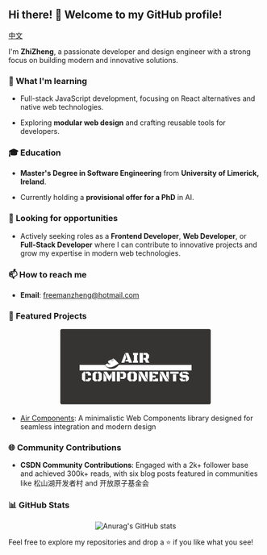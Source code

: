 ## Hi there! 👋 Welcome to my GitHub profile!

[中文](https://github.com/SisyphusZheng/SisyphusZheng/blob/main/README_CN.md)

I'm **ZhiZheng**, a passionate developer and design engineer with a strong focus on building modern and innovative solutions.

### 🌱 What I'm learning

- Full-stack JavaScript development, focusing on React alternatives and native web technologies.  

- Exploring **modular web design** and crafting reusable tools for developers.  

### 🎓 Education

- **Master's Degree in Software Engineering** from **University of Limerick, Ireland**.  

- Currently holding a **provisional offer for a PhD** in AI.  

### 💼 Looking for opportunities

- Actively seeking roles as a **Frontend Developer**, **Web Developer**, or **Full-Stack Developer** where I can contribute to innovative projects and grow my expertise in modern web technologies.  

### 📫 How to reach me

- **Email**: [freemanzheng@hotmail.com](freemanzheng@hotmail.com)

### 🌟 Featured Projects

<p align="center">
  <img src="assets/air-components-board.png" alt="Social Board" width="300" />
</p>

- [Air Components](https://github.com/SisyphusZheng/air-components): A minimalistic Web Components library designed for seamless integration and modern design

### 🌐 Community Contributions

- **CSDN Community Contributions**: Engaged with a 2k+ follower base and achieved 300k+ reads, with six blog posts featured in communities like 松山湖开发者村 and 开放原子基金会

### 📊 GitHub Stats

<div style="text-align: center;">
    <img src="https://github-readme-stats.vercel.app/api?username=SisyphusZheng" alt="Anurag's GitHub stats" width="300" />
</div>

Feel free to explore my repositories and drop a ⭐ if you like what you see!
